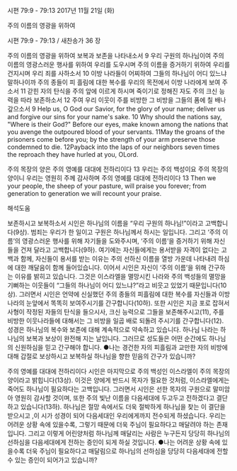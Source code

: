 시편 79:9 - 79:13 
2017년 11월 21일 (화)

주의 이름의 영광을 위하여



시편 79:9 - 79:13 / 새찬송가 36 장


주의 이름의 영광을 위하여 보복과 보존을 나타내소서
9 우리 구원의 하나님이여 주의 이름의 영광스러운 행사를 위하여 우리를 도우시며 주의 이름을 증거하기 위하여 우리를 건지시며 우리 죄를 사하소서 10 이방 나라들이 어찌하여 그들의 하나님이 어디 있느냐 말하나이까 주의 종들이 피 흘림에 대한 복수를 우리의 목전에서 이방 나라에게 보여 주소서 11 갇힌 자의 탄식을 주의 앞에 이르게 하시며 죽이기로 정해진 자도 주의 크신 능력을 따라 보존하소서 12 주여 우리 이웃이 주를 비방한 그 비방을 그들의 품에 칠 배나 갚으소서
9 Help us, O God our Savior, for the glory of your name; deliver us and forgive our sins for your name's sake. 10 Why should the nations say, "Where is their God?" Before our eyes, make known among the nations that you avenge the outpoured blood of your servants. 11May the groans of the prisoners come before you; by the strength of your arm preserve those condemned to die. 12Payback into the laps of our neighbors seven times the reproach they have hurled at you, OLord.

주의 목장의 양은 주의 영예를 대대에 전하리이다
13 우리는 주의 백성이요 주의 목장의 양이니 우리는 영원히 주께 감사하며 주의 영예를 대대에 전하리이다
13 Then we your people, the sheep of your pasture, will praise you forever; from generation to generation we will recount your praise.

해석도움





보존하시고 보복하소서
시인은 하나님의 이름을 “우리 구원의 하나님!”이라고 고백합니다(9상). 범죄는 우리가 한 일이고 구원은 하나님께서 하시는 일입니다. 그리고 ‘주의 이름’의 영광스러운 행사를 위해 자기들을 도와주시며, ‘주의 이름’을 증거하기 위해 자신들을 건져 달라고 고백합니다(9하). 여기에는 자신들에게는 용서받을 자격이 없다는 고백과 함께, 자신들이 용서를 받는 이유는 주의 선하신 이름을 열방 가운데 나타내려 하심에 대한 깨달음이 함께 들어있습니다. 이어서 시인은 자신이 ‘주의 이름’을 위해 간구하는 이유를 밝히고 있습니다. 그것은 이스라엘을 멸망시킨 나라와 주의 백성들의 멸망을 기뻐하는 이웃들이 “그들의 하나님이 어디 있느냐?”라고 비웃고 있었기 때문입니다(10상). 그러면서 시인은 언약에 신실했던 주의 종들의 피흘림에 대한 복수를 자신들과 이방나라의 눈앞에서 똑똑히 보여주시기를 간구합니다(10하). 또한 시인은 지금 포로 잡혀서 사형이 작정된 자들의 탄식을 들으시사, 크신 능력으로 그들을 보존해주시고(11), 주를 비방한 이웃나라들에 대해서는 그 비방을 일곱 배로 되돌려 주시기를 간구합니다(12). 성경은 하나님의 복수와 보존에 대해 계속적으로 약속하고 있습니다. 하나님 나라는 하나님의 보복과 보상이 완전해 지는 날입니다. 그러므로 성도들은 어떤 순간에도 하나님의 신원하심을 믿고 간구해야 합니다.
●나는 경건한 자의 피흘림과 교만한 자의 비방에 대해 갑절로 보상하시고 보복하실 하나님을 향한 믿음의 간구가 있습니까?

주의 영예를 대대에 전하리이다
시인은 마지막으로 주의 백성인 이스라엘이 주의 목장의 양이라고 밝힙니다(13상). 이것은 양에게 반드시 목자가 필요한 것처럼, 이스라엘에게는 죽어도 하나님이 필요하다는 고백입니다. 그러면서 시인은 선한 목자의 구원으로 말미암아 영원히 감사할 것이며, 또한 주의 빛난 이름을 다음세대에 두고두고 전하겠다고 결단하고 있습니다(13하). 하나님은 절망 속에서도 더욱 절박하게 하나님을 찾는 이 결단을 받으시고 ,이 시가 성경이 되어 다음세대인 우리에게까지 전수되게 하셨습니다. 우리는 어려운 상황 속에 있을수록, 그렇기 때문에 더욱 주님이 필요하다고 매달려야 하는 존재입니다. 그리고 이렇게 어린양처럼 하나님께 매달리는 사람은 누구든지 당당히 하나님의 선하심을 다음세대에게 전하는 증인이 되게 하실 것입니다.
●나는 어려운 상황 속에 있을수록 더욱 주님이 필요하다고 매달림으로 하나님의 선하심을 당당히 다음세대에 전할 수 있는 증인이 되어가고 있습니까?